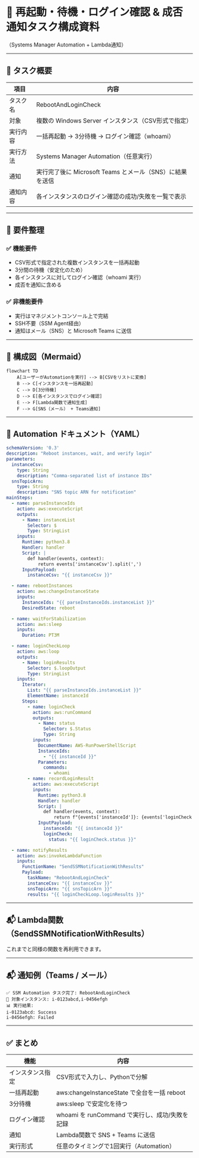# 🔁 再起動・待機・ログイン確認 & 成否通知タスク構成資料  
（Systems Manager Automation + Lambda通知）

---

## 📌 タスク概要

| 項目     | 内容                                                     |
| -------- | -------------------------------------------------------- |
| タスク名 | RebootAndLoginCheck                                      |
| 対象     | 複数の Windows Server インスタンス（CSV形式で指定）      |
| 実行内容 | 一括再起動 → 3分待機 → ログイン確認（whoami）            |
| 実行方法 | Systems Manager Automation（任意実行）                   |
| 通知     | 実行完了後に Microsoft Teams とメール（SNS）に結果を送信 |
| 通知内容 | 各インスタンスのログイン確認の成功/失敗を一覧で表示      |

---

## 🎯 要件整理

### ✅ 機能要件

- CSV形式で指定された複数インスタンスを一括再起動
- 3分間の待機（安定化のため）
- 各インスタンスに対してログイン確認（whoami 実行）
- 成否を通知に含める

### ✅ 非機能要件

- 実行はマネジメントコンソール上で完結
- SSH不要（SSM Agent経由）
- 通知はメール（SNS）と Microsoft Teams に送信

---

## 🧩 構成図（Mermaid）

```mermaid
flowchart TD
    A[ユーザーがAutomationを実行] --> B[CSVをリストに変換]
    B --> C[インスタンスを一括再起動]
    C --> D[3分待機]
    D --> E[各インスタンスでログイン確認]
    E --> F[Lambda関数で通知生成]
    F --> G[SNS（メール） + Teams通知]
```

---

## 📄 Automation ドキュメント（YAML）

```yaml
schemaVersion: '0.3'
description: "Reboot instances, wait, and verify login"
parameters:
  instanceCsv:
    type: String
    description: "Comma-separated list of instance IDs"
  snsTopicArn:
    type: String
    description: "SNS topic ARN for notification"
mainSteps:
  - name: parseInstanceIds
    action: aws:executeScript
    outputs:
      - Name: instanceList
        Selector: $
        Type: StringList
    inputs:
      Runtime: python3.8
      Handler: handler
      Script: |
        def handler(events, context):
            return events['instanceCsv'].split(',')
      InputPayload:
        instanceCsv: "{{ instanceCsv }}"

  - name: rebootInstances
    action: aws:changeInstanceState
    inputs:
      InstanceIds: "{{ parseInstanceIds.instanceList }}"
      DesiredState: reboot

  - name: waitForStabilization
    action: aws:sleep
    inputs:
      Duration: PT3M

  - name: loginCheckLoop
    action: aws:loop
    outputs:
      - Name: loginResults
        Selector: $.loopOutput
        Type: StringList
    inputs:
      Iterator:
        List: "{{ parseInstanceIds.instanceList }}"
        ElementName: instanceId
      Steps:
        - name: loginCheck
          action: aws:runCommand
          outputs:
            - Name: status
              Selector: $.Status
              Type: String
          inputs:
            DocumentName: AWS-RunPowerShellScript
            InstanceIds:
              - "{{ instanceId }}"
            Parameters:
              commands:
                - whoami
        - name: recordLoginResult
          action: aws:executeScript
          inputs:
            Runtime: python3.8
            Handler: handler
            Script: |
              def handler(events, context):
                  return f"{events['instanceId']}: {events['loginCheck']['status']}"
            InputPayload:
              instanceId: "{{ instanceId }}"
              loginCheck:
                status: "{{ loginCheck.status }}"

  - name: notifyResults
    action: aws:invokeLambdaFunction
    inputs:
      FunctionName: "SendSSMNotificationWithResults"
      Payload:
        taskName: "RebootAndLoginCheck"
        instanceCsv: "{{ instanceCsv }}"
        snsTopicArn: "{{ snsTopicArn }}"
        results: "{{ loginCheckLoop.loginResults }}"
```

---

## 📬 Lambda関数（SendSSMNotificationWithResults）

これまでと同様の関数を再利用できます。

---

## 📬 通知例（Teams / メール）

```
✅ SSM Automation タスク完了: RebootAndLoginCheck
📅 対象インスタンス: i-0123abcd,i-0456efgh
📊 実行結果:
i-0123abcd: Success
i-0456efgh: Failed
```

---

## ✅ まとめ

| 機能             | 内容                                           |
| ---------------- | ---------------------------------------------- |
| インスタンス指定 | CSV形式で入力し、Pythonで分解                  |
| 一括再起動       | aws:changeInstanceState で全台を一括 reboot    |
| 3分待機          | aws:sleep で安定化を待つ                       |
| ログイン確認     | whoami を runCommand で実行し、成功/失敗を記録 |
| 通知             | Lambda関数で SNS + Teams に送信                |
| 実行形式         | 任意のタイミングで1回実行（Automation）        |
